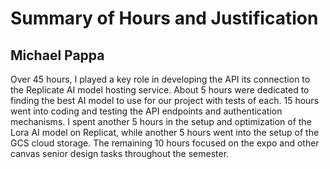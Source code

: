 # Summary of Hours and Justification
## Michael Pappa
Over 45 hours, I played a key role in developing the API its connection to the Replicate AI model hosting service. 
About 5 hours were dedicated to finding the best AI model to use for our project with tests of each. 15 hours went into coding and testing the API endpoints and authentication mechanisms. 
I spent another 5 hours in the setup and optimization of the Lora AI model on Replicat, while another 5 hours went into the setup of the GCS cloud storage.
The remaining 10 hours focused on the expo and other canvas senior design tasks throughout the semester. 

